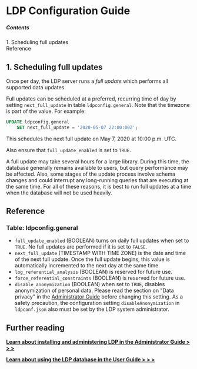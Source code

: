 LDP Configuration Guide
=======================

##### Contents  
1\. Scheduling full updates  
Reference


1\. Scheduling full updates
---------------------------

Once per day, the LDP server runs a _full update_ which performs all
supported data updates.

Full updates can be scheduled at a preferred, recurring time of day by
setting `next_full_update` in table `ldpconfig.general`.  Note that
the timezone is part of the value.  For example:

```sql
UPDATE ldpconfig.general
    SET next_full_update = '2020-05-07 22:00:00Z';
```

This schedules the next full update on May 7, 2020 at 10:00 p.m. UTC.

Also ensure that `full_update_enabled` is set to `TRUE`.

A full update may take several hours for a large library.  During this
time, the database generally remains available to users, but query
performance may be affected.  Also, some stages of the update process
involve schema changes and could interrupt any long-running queries
that are executing at the same time.  For all of these reasons, it is
best to run full updates at a time when the database will not be used
heavily.


Reference
---------

### Table: ldpconfig.general

* `full_update_enabled` (BOOLEAN) turns on daily full updates when set
  to `TRUE`.  No full updates are performed if it is set to `FALSE`.
* `next_full_update` (TIMESTAMP WITH TIME ZONE) is the date and time
  of the next full update.  Once the full update begins, this value is
automatically incremented to the next day at the same time.
* `log_referential_analysis` (BOOLEAN) is reserved for future use.
* `force_referential_constraints` (BOOLEAN) is reserved for future
  use.
* `disable_anonymization` (BOOLEAN) when set to `TRUE`, disables
  anonymization of personal data.  Please read the section on "Data
privacy" in the [Administrator Guide](Admin_Guide.md) before changing
this setting.  As a safety precaution, the configuration setting
`disableAnonymization` in `ldpconf.json` also must be set by the LDP
system administrator.


Further reading
---------------

[__Learn about installing and administering LDP in the Administrator Guide > > >__](Admin_Guide.md)

[__Learn about using the LDP database in the User Guide > > >__](User_Guide.md)



